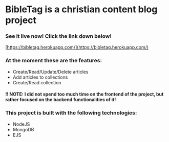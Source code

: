 # BibleTag is a christian content blog project

### See it live now! Click the link down below!

[https://bibletag.herokuapp.com/](https://bibletag.herokuapp.com/)

### At the moment these are the features:

- Create/Read/Update/Delete articles
- Add articles to collections
- Create/Read collection

#### !! NOTE: I did not spend too much time on the frontend of the project, but rather focused on the backend functionalities of it!

### This project is built with the following technologies:

- NodeJS
- MongoDB
- EJS

